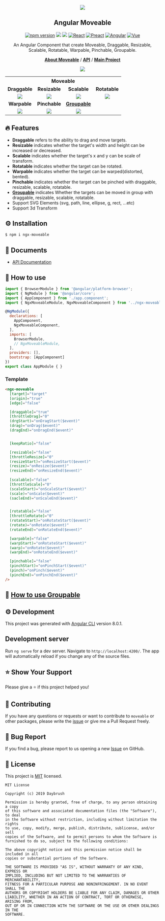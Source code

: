 

<p align="middle" ><img src="https://raw.githubusercontent.com/daybrush/moveable/master/demo/images/logo.png"/></p>
<h2 align="middle">Angular Moveable</h2>
<p align="middle">
<a href="https://www.npmjs.com/package/ngx-moveable" target="_blank"><img src="https://img.shields.io/npm/v/ngx-moveable.svg?style=flat-square&color=007acc&label=version" alt="npm version" /></a>
<img src="https://img.shields.io/badge/language-typescript-blue.svg?style=flat-square"/>
<a href="https://github.com/daybrush/moveable/blob/master/LICENSE" target="_blank"><img src="https://img.shields.io/github/license/daybrush/moveable.svg?style=flat-square&label=license&color=08CE5D"/></a>
<a href="https://github.com/daybrush/moveable/tree/master/packages/react-moveable" target="_blank"><img alt="React" src="https://img.shields.io/static/v1.svg?label=&message=React&style=flat-square&color=61daeb"></a>
<a href="https://github.com/daybrush/moveable/tree/master/packages/preact-moveable" target="_blank"><img alt="Preact" src="https://img.shields.io/static/v1.svg?label=&message=Preact&style=flat-square&color=673ab8"></a>
<a href="https://github.com/daybrush/moveable/tree/master/packages/ngx-moveable" target="_blank"><img alt="Angular" src="https://img.shields.io/static/v1.svg?label=&message=Angular&style=flat-square&color=C82B38"></a>
<a href="https://github.com/probil/vue-moveable" target="_blank"><img
    alt="Vue"
    src="https://img.shields.io/static/v1.svg?label=&message=Vue&style=flat-square&color=3fb984"></a>
</p>
<p align="middle">An Angular Component that create Moveable, Draggable, Resizable, Scalable, Rotatable, Warpable, Pinchable, Groupable.</p>
<p align="middle">
  <a href="https://github.com/daybrush/moveable" target="_blank"><strong>About Moveable</strong></a> /
  <a href="https://daybrush.com/moveable/release/latest/doc/" target="_blank"><strong>API</strong></a> /
  <a href="https://github.com/daybrush/scenejs-timeline" target="_blank"><strong>Main Project</strong></a>
</p>
<p align="middle">
  <a href="https://codesandbox.io/s/ngx-moveable-demo-o6o5w" target="_blank"><img src="https://codesandbox.io/static/img/play-codesandbox.svg" /></a>
</p>

<table width="100%" align="center">
<tr>
<th colspan="4">Moveable</th>
</tr>
<tr>
<td align="center"><strong>Draggable</strong></td>
<td align="center"><strong>Resizable</strong></td>
<td align="center"><strong>Scalable</strong></td>
<td align="center"><strong>Rotatable</strong></td>
</tr>
<tr>
<td align="center">
<img src="https://raw.githubusercontent.com/daybrush/moveable/master/demo/images/draggable.gif">
</td>
<td align="center">
<img src="https://raw.githubusercontent.com/daybrush/moveable/master/demo/images/resizable.gif">
</td>
<td align="center">
<img src="https://raw.githubusercontent.com/daybrush/moveable/master/demo/images/scalable.gif">
</td>
<td align="center">
<img src="https://raw.githubusercontent.com/daybrush/moveable/master/demo/images/rotatable.gif">
</td>
</tr>
<tr>
<td align="center"><strong>Warpable</strong></td>
<td align="center"><strong>Pinchable</strong></td>
<td align="center"><a href="https://github.com/daybrush/moveable/blob/master/packages/ngx-moveable/groupable.md"><strong>Groupable</strong></a></td>
<td align="center"><strong></strong></td>
</tr>
<tr>
<td align="center"><img src="https://raw.githubusercontent.com/daybrush/moveable/master/demo/images/warpable.gif"></td>
<td align="center"><img src="https://raw.githubusercontent.com/daybrush/moveable/master/demo/images/pinchable.gif"></td>
<td align="center"><img src="https://raw.githubusercontent.com/daybrush/moveable/master/demo/images/groupable.gif"></td>
<td align="center"><strong></strong></td>
</tr>
</table>

## 🔥 Features
* **Draggable** refers to the ability to drag and move targets.
* **Resizable** indicates whether the target's width and height can be increased or decreased.
* **Scalable** indicates whether the target's x and y can be scale of transform.
* **Rotatable** indicates whether the target can be rotated.
* **Warpable** indicates whether the target can be warped(distorted, bented).
* **Pinchable** indicates whether the target can be pinched with draggable, resizable, scalable, rotatable.
* **[Groupable](https://github.com/daybrush/moveable/blob/master/packages/ngx-moveable/groupable.md)** indicates Whether the targets can be moved in group with draggable, resizable, scalable, rotatable.
* Support SVG Elements (svg, path, line, ellipse, g, rect, ...etc)
* Support 3d Transform

## ⚙️ Installation
```sh
$ npm i ngx-moveable
```

## 📄 Documents
* [API Documentation](https://daybrush.com/moveable/release/latest/doc/)

## 🚀 How to use
```js
import { BrowserModule } from '@angular/platform-browser';
import { NgModule } from '@angular/core';
import { AppComponent } from './app.component';
import { NgxMoveableModule, NgxMoveableComponent } from '../ngx-moveable';

@NgModule({
  declarations: [
    AppComponent,
    NgxMoveableComponent,
  ],
  imports: [
    BrowserModule,
    // NgxMoveableModule,
  ],
  providers: [],
  bootstrap: [AppComponent]
})
export class AppModule { }
```

### Template
```html
<ngx-moveable
  [target]="target"
  [origin]="true"
  [edge]="false"

  [draggable]="true"
  [throttleDrag]="0"
  (drgStart)="onDragStart($event)"
  (drag)="onDrag($event)"
  (dragEnd)="onDragEnd($event)"


  [keepRatio]="false"

  [resizable]="false"
  [throttleResize]="0"
  (resizeStart)="onResizeStart($event)"
  (resize)="onResize($event)"
  (resizeEnd)="onResizeEnd($event)"
  
  [scalable]="false"
  [throttleScale]="0"
  (scaleStart)="onScaleStart($event)"
  (scale)="onScale($event)"
  (sacleEnd)="onScaleEnd($event)"


  [rotatable]="false"
  [throttleRotate]="0"
  (rotateStart)="onRotateStart($event)"
  (rotate)="onRotate($event)"
  (rotateEnd)="onRotateEnd($event)"

  [warpable]="false"
  (warpStart)="onRotateStart($event)"
  (warp)="onRotate($event)"
  (warpEnd)="onRotateEnd($event)"

  [pinchable]="false"
  (pinchStart)="onPinchStart($event)"
  (pinch)="onPinch($event)"
  (pinchEnd)="onPinchEnd($event)"
/>
```
## 🚀 [How to use Groupable](https://github.com/daybrush/moveable/blob/master/packages/ngx-moveable/groupable.md)


## ⚙️ Development

This project was generated with [Angular CLI](https://github.com/angular/angular-cli) version 8.0.1.

## Development server

Run `ng serve` for a dev server. Navigate to `http://localhost:4200/`. The app will automatically reload if you change any of the source files.



## ⭐️ Show Your Support
Please give a ⭐️ if this project helped you!


## 👏 Contributing

If you have any questions or requests or want to contribute to `moveable` or other packages, please write the [issue](https://github.com/daybrush/moveable/issues) or give me a Pull Request freely.

## 🐞 Bug Report

If you find a bug, please report to us opening a new [Issue](https://github.com/daybrush/moveable/issues) on GitHub.


## 📝 License

This project is [MIT](https://github.com/daybrush/moveable/blob/master/LICENSE) licensed.

```
MIT License

Copyright (c) 2019 Daybrush

Permission is hereby granted, free of charge, to any person obtaining a copy
of this software and associated documentation files (the "Software"), to deal
in the Software without restriction, including without limitation the rights
to use, copy, modify, merge, publish, distribute, sublicense, and/or sell
copies of the Software, and to permit persons to whom the Software is
furnished to do so, subject to the following conditions:

The above copyright notice and this permission notice shall be included in all
copies or substantial portions of the Software.

THE SOFTWARE IS PROVIDED "AS IS", WITHOUT WARRANTY OF ANY KIND, EXPRESS OR
IMPLIED, INCLUDING BUT NOT LIMITED TO THE WARRANTIES OF MERCHANTABILITY,
FITNESS FOR A PARTICULAR PURPOSE AND NONINFRINGEMENT. IN NO EVENT SHALL THE
AUTHORS OR COPYRIGHT HOLDERS BE LIABLE FOR ANY CLAIM, DAMAGES OR OTHER
LIABILITY, WHETHER IN AN ACTION OF CONTRACT, TORT OR OTHERWISE, ARISING FROM,
OUT OF OR IN CONNECTION WITH THE SOFTWARE OR THE USE OR OTHER DEALINGS IN THE
SOFTWARE.
```
